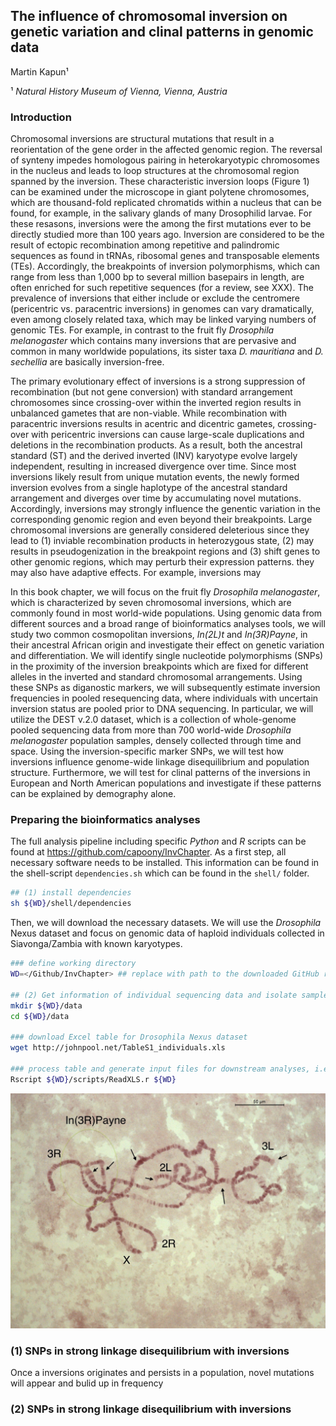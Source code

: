 ## The influence of chromosomal inversion on genetic variation and clinal patterns in genomic data

Martin Kapun¹

¹ *Natural History Museum of Vienna, Vienna, Austria*

### Introduction 

Chromosomal inversions are structural mutations that result in a reorientation of the gene order in the affected genomic region. The reversal of synteny impedes homologous pairing in heterokaryotypic chromosomes in the nucleus and leads to loop structures at the chromosomal region spanned by the inversion. These characteristic inversion loops (Figure 1) can be examined under the microscope in giant polytene chromosomes, which are thousand-fold replicated chromatids within a nucleus that can be found, for example, in the salivary glands of many Drosophilid larvae. For these resasons, inversions were the among the first mutations ever to be directly studied more than 100 years ago. Inversion are considered to be the result of ectopic recombination among repetitive and palindromic sequences as found in tRNAs, ribosomal genes and transposable elements (TEs). Accordingly, the breakpoints of inversion polymorphisms, which can range from less than 1,000 bp to several million basepairs in length, are often enriched for such repetitive sequences (for a review, see XXX). The prevalence of inversions that either include or exclude the centromere (pericentric vs. paracentric inversions) in genomes can vary dramatically, even among closely related taxa, which may be linked varying numbers of genomic TEs. For example, in contrast to the fruit fly *Drosophila melanogaster* which contains many inversions that are pervasive and common in many worldwide populations, its sister taxa *D. mauritiana* and *D. sechellia* are basically inversion-free.

 The primary evolutionary effect of inversions is a strong suppression of recombination (but not gene conversion) with standard arrangement chromosomes since crossing-over within the inverted region results in unbalanced gametes that are non-viable. While recombination with paracentric inversions results in acentric and dicentric gametes, crossing-over with pericentric inversions can cause large-scale duplications and deletions in the recombination products. As a result, both the ancestral standard (ST) and the derived inverted (INV) karyotype evolve largely independent, resulting in increased divergence over time. Since most inversions likely result from unique mutation events, the newly formed inversion evolves from a single haplotype of the ancestral standard arrangement and diverges over time by accumulating novel mutations. Accordingly, inversions may strongly influence the genentic variation in the corresponding genomic region and even beyond their breakpoints. Large chromosomal inversions are generally considered deleterious since they lead to (1) inviable recombination products in heterozygous state, (2) may results in pseudogenization in the breakpoint regions and (3) shift genes to other genomic regions, which may perturb their expression patterns. they may also have adaptive effects. For example, inversions may <MORE HERE>
 
In this book chapter, we will focus on the fruit fly *Drosophila melanogaster*, which is characterized by seven chromosomal inversions, which are commonly found in most world-wide populations. Using genomic data from different sources and a broad range of bioinformatics analyses tools, we will study two common cosmopolitan inversions, *In(2L)t* and *In(3R)Payne*, in their ancestral African origin and investigate their effect on genetic variation and differentiation. We will identify single nucleotide polymorphisms (SNPs) in the proximity of the inversion breakpoints which are fixed for different alleles in the inverted and standard chromosomal arrangements. Using these SNPs as diganostic markers, we will subsequently estimate inversion frequencies in pooled resequencing data, where individuals with uncertain inversion status are pooled prior to DNA sequencing. In particular, we will utilize the DEST v.2.0 dataset, which is a collection of whole-genome pooled sequencing data from more than 700 world-wide *Drosophila melanogaster* population samples, densely collected through time and space. Using the inversion-specific marker SNPs, we will test how inversions influence genome-wide linkage disequilibrium and population structure. Furthermore, we will test for clinal patterns of the inversions in European and North American populations and investigate if these patterns can be explained by demography alone.

### Preparing the bioinformatics analyses

The full analysis pipeline including specific *Python* and *R* scripts can be found at https://github.com/capoony/InvChapter. As a first step, all necessary software needs to be installed. This information can be found in the shell-script `dependencies.sh` which can be found in the `shell/` folder.

```bash
## (1) install dependencies
sh ${WD}/shell/dependencies
```

Then, we will download the necessary datasets. We will use the *Drosophila* Nexus dataset and focus on genomic data of haploid individuals collected in Siavonga/Zambia with known karyotypes. 

```bash
### define working directory
WD=</Github/InvChapter> ## replace with path to the downloaded GitHub repo https://github.com/capoony/InvChapter

## (2) Get information of individual sequencing data and isolate samples with known inversion status
mkdir ${WD}/data
cd ${WD}/data

### download Excel table for Drosophila Nexus dataset
wget http://johnpool.net/TableS1_individuals.xls

### process table and generate input files for downstream analyses, i.e., pick the ID's and SRA accession numbers for the first 20 individuals with inverted and standard karyotype, respectively.
Rscript ${WD}/scripts/ReadXLS.r ${WD}

```


![Figure 1](Images/In3RP.jpg)

### (1) SNPs in strong linkage disequilibrium with inversions

Once a inversions originates and persists in a population, novel mutations will appear and bulid up in frequency

### (2) SNPs in strong linkage disequilibrium with inversions


